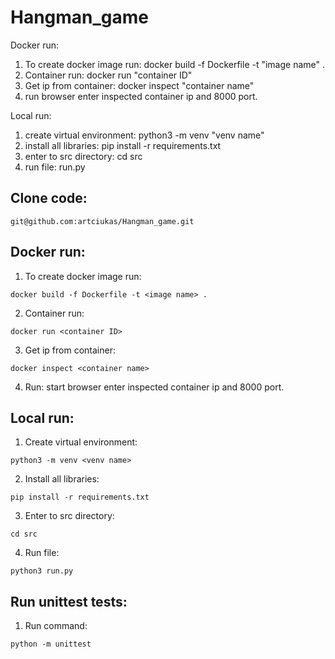 # Hangman_game


Docker run:
1) To create docker image run: docker build -f Dockerfile -t "image name" .
2) Container run: docker run "container ID"
3) Get ip from container: docker inspect "container name"
4) run browser enter inspected container ip and 8000 port.

Local run:
1) create virtual environment: python3 -m venv "venv name"
2) install all libraries: pip install -r requirements.txt
3) enter to src directory: cd src
4) run file: run.py

## Clone code:
```
git@github.com:artciukas/Hangman_game.git
```

## Docker run:
1) To create docker image run: 
```
docker build -f Dockerfile -t <image name> .
```
2) Container run: 
```
docker run <container ID>
```
3) Get ip from container: 
```
docker inspect <container name>
```
4) Run: start browser enter inspected container ip and 8000 port.


## Local run:
1) Create virtual environment: 
```
python3 -m venv <venv name>
```
2) Install all libraries: 
```
pip install -r requirements.txt
```
3) Enter to src directory: 
```
cd src
```
4) Run file: 
```
python3 run.py
```

## Run unittest tests:
1) Run command:
```
python -m unittest
```


